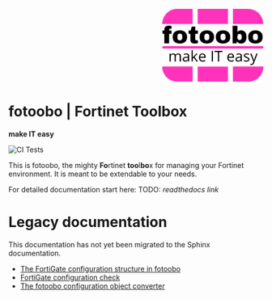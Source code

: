<p style="text-align: right"><img src=docs/source/fotoobo.png width="200px"></p>

# fotoobo | Fortinet Toolbox
**make IT easy**

![CI Tests](https://github.com/migros/fotoobo/actions/workflows/tests.yaml/badge.svg)

This is fotoobo, the mighty **Fo**rtinet **too**l**bo**x for managing your Fortinet environment. It
is meant to be extendable to your needs.

For detailed documentation start here: TODO: *readthedocs link*

# Legacy documentation

This documentation has not yet been migrated to the Sphinx documentation.

- [The FortiGate configuration structure in fotoobo](docs_legacy/fortinet/fortigate_config.md)
- [FortiGate configuration check](docs_legacy/fortinet/fortigate_config_check.md)
- [The fotoobo configuration object converter](docs_legacy/convert.md)
